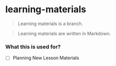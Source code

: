 # learning-materials

> Learning materials is a branch.

> Learning materials are written in Markdown. 

### What this is used for?

- [ ]  Planning New Lesson Materials